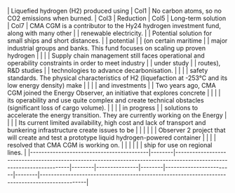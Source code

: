 | Liquefied hydrogen (H2) produced using   | Col1   | No carbon atoms, so no CO2 emissions when burned.                                                                    | Col3   | Reduction     | Col5   | Long-term solution     | Col7   | CMA CGM is a contributor to the Hy24 hydrogen investment fund, along with many other         |
| renewable electricity.                   |        | Potential solution for small ships and short distances.                                                              |        | potential     |        | (on certain maritime   |        | major industrial groups and banks. This fund focuses on scaling up proven hydrogen           |
|                                          |        | Supply chain management still faces operational and operability constraints in order to meet industry                |        | under study   |        | routes), R&D studies   |        | technologies to advance decarbonisation.                                                     |
|                                          |        | safety standards. The physical characteristics of H2 (liquefaction at -253°C and its low energy density) make        |        |               |        | and investments        |        | Two years ago, CMA CGM joined the Energy Observer, an initiative that explores concrete      |
|                                          |        | its operability and use quite complex and create technical obstacles (significant loss of cargo volume).             |        |               |        | in progress            |        | solutions to accelerate the energy transition. They are currently working on the Energy      |
|                                          |        | Its current limited availability, high cost and lack of transport and bunkering infrastructure create issues to be   |        |               |        |                        |        | Observer 2 project that will create and test a prototype liquid hydrogen-powered container   |
|                                          |        | resolved that CMA CGM is working on.                                                                                 |        |               |        |                        |        | ship for use on regional lines.                                                              |
|------------------------------------------|--------|----------------------------------------------------------------------------------------------------------------------|--------|---------------|--------|------------------------|--------|----------------------------------------------------------------------------------------------|
